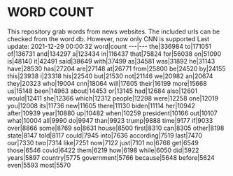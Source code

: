 # WORD COUNT
This repository grab words from news websites. The included urls can be checked from the word.db.
However, now only CNN is supported
Last update: 2021-12-29 00:00:32
word|count
---|---
the|336984
to|171051
of|136731
and|134297
a|123434
in|116437
that|75824
for|56038
on|51090
is|48140
it|42491
said|38649
with|37499
as|34581
was|31892
he|31143
have|28530
has|27204
are|27148
at|26771
from|25800
be|24520
by|24155
this|23938
i|23318
his|22540
but|21530
not|21146
we|20982
an|20674
they|20323
who|19004
cnn|18064
will|17605
their|16199
more|15668
us|15148
been|14963
about|14453
or|13145
had|12684
also|12601
would|12411
she|12366
which|12312
people|12298
were|12258
one|12019
you|12008
its|11736
new|11605
there|11130
biden|11114
her|10942
after|10939
year|10880
up|10482
when|10259
president|10166
out|10107
what|10004
all|9990
do|9947
than|9923
trump|9888
time|9177
if|9033
over|8866
some|8769
so|8631
house|8500
first|8310
can|8305
other|8198
state|8147
told|8117
could|7945
into|7636
according|7519
last|7470
our|7330
two|7314
like|7251
now|7122
just|7101
no|6768
get|6549
those|6546
covid|6422
them|6219
how|6198
while|6050
did|5922
years|5897
country|5775
government|5766
because|5648
before|5624
even|5593
most|5570
